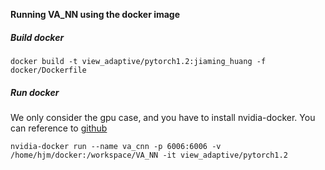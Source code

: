 **Running VA_NN using the docker image**

##### Build docker

`docker build -t view_adaptive/pytorch1.2:jiaming_huang -f docker/Dockerfile`

##### Run docker

We only consider the gpu case, and you have to install nvidia-docker. You can reference to [github](https://github.com/NVIDIA/nvidia-docker)

`nvidia-docker run --name va_cnn -p 6006:6006 -v /home/hjm/docker:/workspace/VA_NN -it view_adaptive/pytorch1.2`
